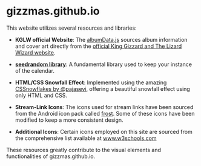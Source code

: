 # gizzmas.github.io

This website utilizes several resources and libraries:

- **KGLW official Website**: The [albumData.js](./albumData.js) sources album information and cover art directly from the <a href="https://kinggizzardandthelizardwizard.com/releases" target="_blank">official King Gizzard and The Lizard Wizard website</a>.

- **[seedrandom library](https://github.com/davidbau/seedrandom)**: A fundamental library used to keep your instance of the calendar.

- **HTML/CSS Snowfall Effect**: Implemented using the amazing [CSSnowflakes by @pajasevi](https://github.com/pajasevi/CSSnowflakes), offering a beautiful snowfall effect using only HTML and CSS.

- **Stream-Link Icons**: The icons used for stream links have been sourced from the Android icon pack called [frost](https://github.com/dkanada/frost/). Some of these icons have been modified to keep a more consistent design.

- **Additional Icons**: Certain icons employed on this site are sourced from the comprehensive list available at <a href="https://www.w3schools.com/icons/icons_reference.asp" target="_blank">www.w3schools.com</a>

These resources greatly contribute to the visual elements and functionalities of gizzmas.github.io.
